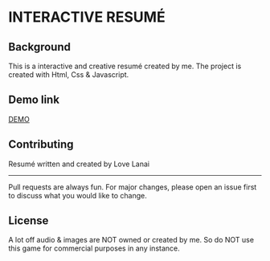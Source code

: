 # INTERACTIVE RESUMÉ

## Background
This is a interactive and creative resumé created by me. The project is created with Html, Css & Javascript.

## Demo link
[DEMO](https://lovelanai.github.io/Interactive-resume/)



## Contributing
Resumé written and created by Love Lanai
***
Pull requests are always fun. For major changes, please open an issue first to discuss what you would like to change.


## License

A lot off audio & images are NOT owned or created by me. So do NOT use this game for commercial  purposes in any instance. 
